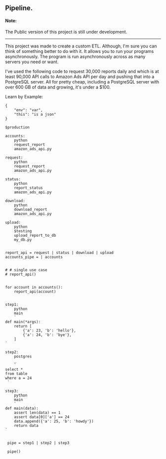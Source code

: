 ## Pipeline.


#### Note:
The Public version of this project is still under development.

---

This project was made to create a custom ETL.
Although, I'm sure you can think of something better 
to do with it.
It allows you to run your programs asynchronously. 
The program is run asynchronously across as 
many servers you need or want.

I've used the following code to request 30,000 reports
daily and which is at least 90,000 API calls to Amazon Ads API per day
and pushing that into a PostgreSQL server.
All for pretty cheap, 
including a PostgreSQL server with over 600 GB of data
and growing,
it's under a $100.

Learn by Example:
```
{
    "env": "var",
    "this": "is a json"
}

$production

accounts:
    python 
    request_report 
    amazon_ads_api.py

request: 
    python 
    request_report 
    amazon_ads_api.py

status:
    python
    report_status
    amazon_ads_api.py

download:
    python
    download_report
    amazon_ads_api.py
    
upload:
    python
    $testing
    upload_report_to_db
    my_db.py


report_api = request | status | download | upload
accounts_pipe = | accounts


# # single use case
# report_api()


for account in accounts():
    report_api(account)


```

```
step1:
    python
    main
    `
def main(*args):
    return [
        {'a': 23, 'b': 'hello'},    
        {'a': 24, 'b': 'bye'},
    ]
`

step2:
    postgres
    _
    `
select * 
from table
where a = 24
 `
 
step3:
    python
    main
    `
def main(data):
    assert len(data) == 1
    assert data[0]['a'] == 24
    data.append({'a': 25, 'b': 'howdy'})
    return data    
`
 
 
 pipe = step1 | step2 | step3
 
 pipe()

```


